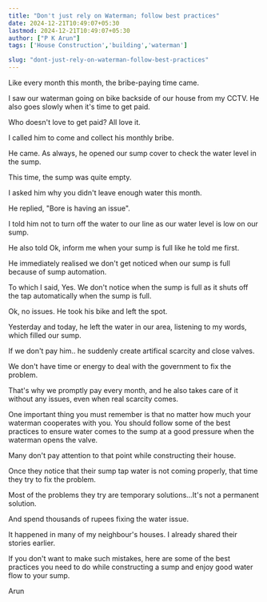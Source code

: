 ```yaml
---
title: "Don't just rely on Waterman; follow best practices"
date: 2024-12-21T10:49:07+05:30
lastmod: 2024-12-21T10:49:07+05:30
author: ["P K Arun"]
tags: ['House Construction','building','waterman']

slug: "dont-just-rely-on-waterman-follow-best-practices"
---
```


Like every month this month, the bribe-paying time came.

I saw our waterman going on bike backside of our house from my CCTV. He also goes slowly when it's time to get paid.

Who doesn't love to get paid? All love it.

I called him to come and collect his monthly bribe.

He came. As always, he opened our sump cover to check the water level in the sump.

This time, the sump was quite empty.

I asked him why you didn't leave enough water this month.

He replied, "Bore is having an issue".

I told him not to turn off the water to our line as our water level is low on our sump.

He also told Ok, inform me when your sump is full like he told me first.

He immediately realised we don't get noticed when our sump is full because of sump automation.

To which I said, Yes. We don't notice when the sump is full as it shuts off the tap automatically when the sump is full.

Ok, no issues. He took his bike and left the spot.

Yesterday and today, he left the water in our area, listening to my words, which filled our sump.

If we don't pay him.. he suddenly create artifical scarcity and close valves.

We don't have time or energy to deal with the government to fix the problem.

That's why we promptly pay every month, and he also takes care of it without any issues, even when real scarcity comes.

One important thing you must remember is that no matter how much your waterman cooperates with you. You should follow some of the best practices to ensure water comes to the sump at a good pressure when the waterman opens the valve.

Many don't pay attention to that point while constructing their house.

Once they notice that their sump tap water is not coming properly, that time they try to fix the problem.

Most of the problems they try are temporary solutions…It's not a permanent solution.

And spend thousands of rupees fixing the water issue.

It happened in many of my neighbour's houses. I already shared their stories earlier.

If you don't want to make such mistakes, here are some of the best practices you need to do while constructing a sump and enjoy good water flow to your sump.

Arun